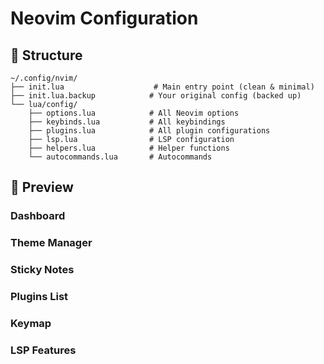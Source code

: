 # Neovim Configuration


## 📁 Structure

```
~/.config/nvim/
├── init.lua                    # Main entry point (clean & minimal)
├── init.lua.backup            # Your original config (backed up)
└── lua/config/
    ├── options.lua            # All Neovim options
    ├── keybinds.lua           # All keybindings
    ├── plugins.lua            # All plugin configurations
    ├── lsp.lua                # LSP configuration
    ├── helpers.lua            # Helper functions
    └── autocommands.lua       # Autocommands
```

## 📸 Preview

### Dashboard
<!-- Screenshot placeholder -->

### Theme Manager
<!-- Screenshot placeholder -->

### Sticky Notes
<!-- Screenshot placeholder -->

### Plugins List
<!-- Screenshot placeholder -->

### Keymap
<!-- Screenshot placeholder -->

### LSP Features
<!-- Screenshot placeholder -->


